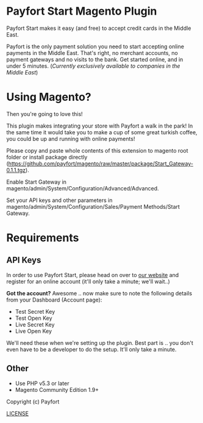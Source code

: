 # Payfort Start Magento Plugin

Payfort Start makes it easy (and free) to accept credit cards in the Middle East.

Payfort is the only payment solution you need to start accepting online payments in the Middle East. That's right, no merchant accounts, no payment gateways and no visits to the bank. Get started online, and in under 5 minutes. (*Currently exclusively available to companies in the Middle East*)


# Using Magento?

Then you're going to love this!

This plugin makes integrating your store with Payfort a walk in the park! In the same time it would take you to make a cup of some great turkish coffee, you could be up and running with online payments!

Please copy and paste whole contents of this extension to magento root folder or install package directly (https://github.com/payfort/magento/raw/master/package/Start_Gateway-0.1.1.tgz).

Enable Start Gateway in magento/admin/System/Configuration/Advanced/Advanced.

Set your API keys and other parameters in magento/admin/System/Configuration/Sales/Payment Methods/Start Gateway.

# Requirements

## API Keys
In order to use Payfort Start, please head on over to [our website](https://start.payfort.com/) and register for an online account (it'll only take a minute; we'll wait..)

**Got the account?** Awesome .. now make sure to note the following details from your Dashboard (Account page):

- Test Secret Key
- Test Open Key
- Live Secret Key
- Live Open Key

We'll need these when we're setting up the plugin. Best part is .. you don't even have to be a developer to do the setup. It'll only take a minute.

## Other

- Use PHP v5.3 or later
- Magento Community Edition 1.9+

Copyright (c) Payfort

[LICENSE](LICENSE)
